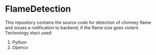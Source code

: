 # FlameDetection
This repository contains the source code for detection of chimney flame and issues a notification to backend, if the flame size goes violent.
Technology stact used:
1. Python
2. Opencv

